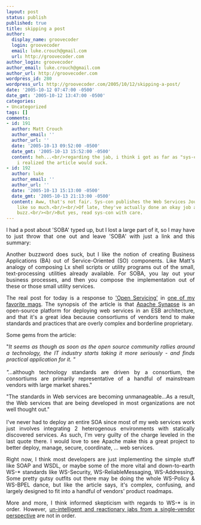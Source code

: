 ```yaml
---
layout: post
status: publish
published: true
title: skipping a post
author:
  display_name: groovecoder
  login: groovecoder
  email: luke.crouch@gmail.com
  url: http://groovecoder.com
author_login: groovecoder
author_email: luke.crouch@gmail.com
author_url: http://groovecoder.com
wordpress_id: 280
wordpress_url: http://groovecoder.com/2005/10/12/skipping-a-post/
date: '2005-10-12 07:47:00 -0500'
date_gmt: '2005-10-12 13:47:00 -0500'
categories:
- Uncategorized
tags: []
comments:
- id: 191
  author: Matt Crouch
  author_email: ''
  author_url: ''
  date: '2005-10-13 09:52:00 -0500'
  date_gmt: '2005-10-13 15:52:00 -0500'
  content: heh...<br/>regarding the jab, i think i got as far as "sys-con.com" before
    i realized the article would suck.
- id: 192
  author: luke
  author_email: ''
  author_url: ''
  date: '2005-10-13 15:13:00 -0500'
  date_gmt: '2005-10-13 21:13:00 -0500'
  content: Aww, that's not fair. Sys-con publishes the Web Services Journal that I
    like so much.<br/><br/>Of late, they've actually done an okay job avoiding vendor-specific
    buzz.<br/><br/>But yes, read sys-con with care.
---
```

<div style="text-align: justify;">I had a post about 'SOBA' typed up, but I lost a large part of it, so I may have to just throw that one out and leave 'SOBA' with just a link and this summary:</p>
<p>Another buzzword does suck, but I like the notion of creating Business Applications (BA) out of Service-Oriented (SO) components. Like Matt's analogy of composing Lx shell scripts or utility programs out of the small, text-processing utilities already available. For SOBA, you lay out your business processes, and then you compose the implementation out of these or those small utility services.</p>
<p>The real post for today is a response to <a href="http://webservices.sys-con.com/read/136178.htm">'Open Servicing'</a> in <a href="http://webservices.sys-con.com/">one of my favorite mags</a>. The synopsis of the article is that <a href="http://incubator.apache.org/projects/synapse">Apache Synapse</a> is an open-source platform for deploying web services in an ESB architecture, and that it's a great idea because consortiums of vendors tend to make standards and practices that are overly complex and borderline proprietary.</p>
<p>Some gems from the article:</p>
<p>"<em>It seems as though as soon as the open source community rallies around a technology, the IT industry starts taking it more seriously - and finds practical application for it. "</em><br /><em></em><br /><em><span style="font-style: italic;"><span style="font-style: italic;">"...</span></span></em>although technology standards are driven by a consortium, the consortiums are primarily representative of a handful of mainstream vendors with large market shares."</p>
<p>"The standards in Web services are becoming unmanageable...As a result, the Web services that are being developed in most organizations are not well thought out."<em><span style="font-style: italic;"><span style="font-style: italic;"></span></span></em><br /><em></em><br />I've never had to deploy an entire SOA since most of my web services work just involves integrating 2 heterogenous environments with statically discovered services. As such, I'm very guilty of the charge leveled in the last quote there. I would love to see Apache make this a great project to better deploy, manage, secure, coordinate, ... web services.</p>
<p>Right now, I think most developers are just implementing the simple stuff like SOAP and WSDL, or maybe some of the more vital and down-to-earth WS-* standards like WS-Security, WS-ReliableMessaging, WS-Addressing. Some pretty gutsy outfits out there may be doing the whole WS-Policy &amp; WS-BPEL dance, but like the article says, it's complex, confusing, and largely designed to fit into a handful of vendors' product roadmaps.</p>
<p>More and more, I think informed skepticism with regards to WS-* is in order. However, <a href="http://webservices.sys-con.com/read/133763.htm">un-intelligent and reactionary jabs from a single-vendor perspective</a> are not in order.</div>
